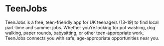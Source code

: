# TeenJobs
TeenJobs is a free, teen-friendly app for UK teenagers (13–19) to find local part-time and summer jobs. Whether you’re looking for pot washing, dog walking, paper rounds, babysitting, or other teen-appropriate work, TeenJobs connects you with safe, age-appropriate opportunities near you.
